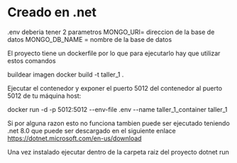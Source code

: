# Creado en .net

.env deberia tener 2 parametros
MONGO_URI= direccion de la base de datos
MONGO_DB_NAME = nombre de la base de datos

El proyecto tiene un dockerfile por lo que para ejecutarlo hay que utilizar estos comandos

buildear imagen
docker build -t taller_1 .

Ejecutar el contenedor y exponer el puerto 5012 del contenedor al puerto 5012 de tu máquina host:

docker run -d -p 5012:5012 --env-file .env --name taller_1_container taller_1

Si por alguna razon esto no funciona tambien puede ser ejecutado teniendo
.net 8.0
que puede ser descargado en el siguiente enlace
<https://dotnet.microsoft.com/en-us/download>

Una vez instalado ejecutar dentro de la carpeta raiz del proyecto
dotnet run
